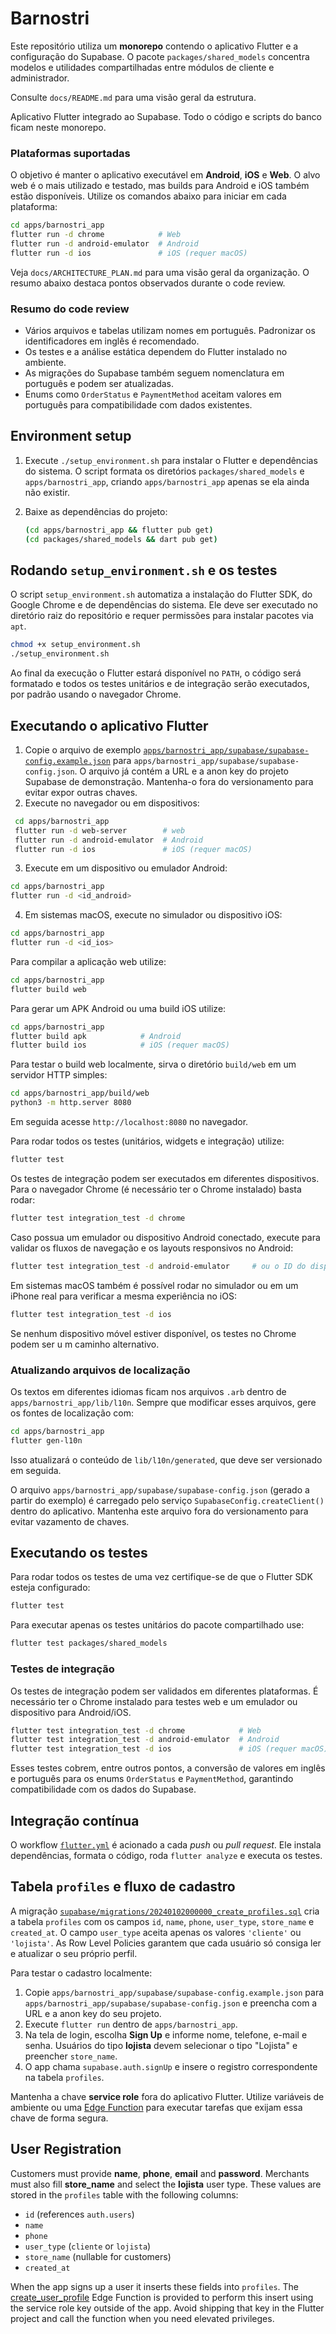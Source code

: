 # Barnostri

Este repositório utiliza um **monorepo** contendo o aplicativo Flutter e a
configuração do Supabase. O pacote `packages/shared_models` concentra modelos e
utilidades compartilhadas entre módulos de cliente e administrador.

Consulte `docs/README.md` para uma visão geral da estrutura.

Aplicativo Flutter integrado ao Supabase. Todo o código e scripts do banco ficam neste monorepo.

### Plataformas suportadas

O objetivo é manter o aplicativo executável em **Android**, **iOS** e **Web**. O alvo web é o mais utilizado e testado, mas builds para Android e iOS também estão disponíveis. Utilize os comandos abaixo para iniciar em cada plataforma:

```bash
cd apps/barnostri_app
flutter run -d chrome            # Web
flutter run -d android-emulator  # Android
flutter run -d ios               # iOS (requer macOS)
```


Veja `docs/ARCHITECTURE_PLAN.md` para uma visão geral da organização. O resumo abaixo destaca pontos observados durante o code review.

### Resumo do code review

- Vários arquivos e tabelas utilizam nomes em português. Padronizar os identificadores em inglês é recomendado.
- Os testes e a análise estática dependem do Flutter instalado no ambiente.
- As migrações do Supabase também seguem nomenclatura em português e podem ser atualizadas.
- Enums como `OrderStatus` e `PaymentMethod` aceitam valores em português para compatibilidade com dados existentes.

## Environment setup

1. Execute `./setup_environment.sh` para instalar o Flutter e dependências do sistema. O script formata os diretórios `packages/shared_models` e `apps/barnostri_app`, criando `apps/barnostri_app` apenas se ela ainda não existir.
2. Baixe as dependências do projeto:

   ```bash
   (cd apps/barnostri_app && flutter pub get)
   (cd packages/shared_models && dart pub get)
   ```

## Rodando `setup_environment.sh` e os testes

O script `setup_environment.sh` automatiza a instalação do Flutter SDK, do Google Chrome e de dependências do sistema. Ele deve ser executado no diretório raiz do repositório e requer permissões para instalar pacotes via `apt`.

```bash
chmod +x setup_environment.sh
./setup_environment.sh
```

Ao final da execução o Flutter estará disponível no `PATH`, o código será formatado e todos os testes unitários e de integração serão executados, por padrão usando o navegador Chrome.

## Executando o aplicativo Flutter

1. Copie o arquivo de exemplo [`apps/barnostri_app/supabase/supabase-config.example.json`](apps/barnostri_app/supabase/supabase-config.example.json)
   para `apps/barnostri_app/supabase/supabase-config.json`. O arquivo já contém
   a URL e a anon key do projeto Supabase de demonstração.
   Mantenha-o fora do versionamento para evitar expor outras chaves.
2. Execute no navegador ou em dispositivos:

 ```bash
  cd apps/barnostri_app
  flutter run -d web-server        # web
  flutter run -d android-emulator  # Android
  flutter run -d ios               # iOS (requer macOS)
  ```
3. Execute em um dispositivo ou emulador Android:

```bash
cd apps/barnostri_app
flutter run -d <id_android>
```
4. Em sistemas macOS, execute no simulador ou dispositivo iOS:

```bash
cd apps/barnostri_app
flutter run -d <id_ios>
```

Para compilar a aplicação web utilize:

```bash
cd apps/barnostri_app
flutter build web
```

Para gerar um APK Android ou uma build iOS utilize:

```bash
cd apps/barnostri_app
flutter build apk            # Android
flutter build ios            # iOS (requer macOS)
```

Para testar o build web localmente, sirva o diretório `build/web` em um servidor
HTTP simples:

```bash
cd apps/barnostri_app/build/web
python3 -m http.server 8080
```

Em seguida acesse `http://localhost:8080` no navegador.

Para rodar todos os testes (unitários, widgets e integração) utilize:

```bash
flutter test
```

Os testes de integração podem ser executados em diferentes dispositivos. Para o
navegador Chrome (é necessário ter o Chrome instalado) basta rodar:

```bash
flutter test integration_test -d chrome
```

Caso possua um emulador ou dispositivo Android conectado, execute para validar 
os fluxos de navegação e os layouts responsivos no Android:

```bash
flutter test integration_test -d android-emulator     # ou o ID do dispositivo
```

Em sistemas macOS também é possível rodar no simulador ou em um iPhone real 
para verificar a mesma experiência no iOS:

```bash
flutter test integration_test -d ios
```

Se nenhum dispositivo móvel estiver disponível, os testes no Chrome podem ser u
m caminho alternativo.

### Atualizando arquivos de localização

Os textos em diferentes idiomas ficam nos arquivos `.arb` dentro de
`apps/barnostri_app/lib/l10n`. Sempre que modificar esses arquivos, gere os
fontes de localização com:

```bash
cd apps/barnostri_app
flutter gen-l10n
```

Isso atualizará o conteúdo de `lib/l10n/generated`, que deve ser versionado em
seguida.

O arquivo `apps/barnostri_app/supabase/supabase-config.json` (gerado a partir do exemplo) é carregado pelo serviço `SupabaseConfig.createClient()` dentro do aplicativo.
Mantenha este arquivo fora do versionamento para evitar vazamento de chaves.

## Executando os testes

Para rodar todos os testes de uma vez certifique-se de que o Flutter SDK esteja configurado:

```bash
flutter test
```

Para executar apenas os testes unitários do pacote compartilhado use:

```bash
flutter test packages/shared_models
```

### Testes de integração

Os testes de integração podem ser validados em diferentes plataformas. É necessário ter o Chrome instalado para testes web e um emulador ou dispositivo para Android/iOS.

```bash
flutter test integration_test -d chrome            # Web
flutter test integration_test -d android-emulator  # Android
flutter test integration_test -d ios               # iOS (requer macOS)
```

Esses testes cobrem, entre outros pontos, a conversão de valores em inglês e português para os enums `OrderStatus` e `PaymentMethod`, garantindo compatibilidade com os dados do Supabase.

## Integração contínua

O workflow [`flutter.yml`](.github/workflows/flutter.yml) é acionado a cada *push* ou *pull request*. Ele instala dependências, formata o código, roda `flutter analyze` e executa os testes.

## Tabela `profiles` e fluxo de cadastro

A migração [`supabase/migrations/20240102000000_create_profiles.sql`](supabase/migrations/20240102000000_create_profiles.sql)
cria a tabela `profiles` com os campos `id`, `name`, `phone`, `user_type`,
`store_name` e `created_at`. O campo `user_type` aceita apenas os valores
`'cliente'` ou `'lojista'`. As Row Level Policies garantem que cada usuário só
consiga ler e atualizar o seu próprio perfil.

Para testar o cadastro localmente:

1. Copie `apps/barnostri_app/supabase/supabase-config.example.json` para
   `apps/barnostri_app/supabase/supabase-config.json` e preencha com a URL e a
   anon key do seu projeto.
2. Execute `flutter run` dentro de `apps/barnostri_app`.
3. Na tela de login, escolha **Sign Up** e informe nome, telefone, e-mail e
   senha. Usuários do tipo **lojista** devem selecionar o tipo "Lojista" e
   preencher `store_name`.
4. O app chama `supabase.auth.signUp` e insere o registro correspondente na
   tabela `profiles`.

Mantenha a chave **service role** fora do aplicativo Flutter. Utilize variáveis
de ambiente ou uma [Edge Function](supabase/functions/create_user_profile) para
executar tarefas que exijam essa chave de forma segura.

## User Registration

Customers must provide **name**, **phone**, **email** and **password**. Merchants
must also fill **store_name** and select the **lojista** user type. These values
are stored in the `profiles` table with the following columns:

- `id` (references `auth.users`)
- `name`
- `phone`
- `user_type` (`cliente` or `lojista`)
- `store_name` (nullable for customers)
- `created_at`

When the app signs up a user it inserts these fields into `profiles`. The
[create_user_profile](supabase/functions/create_user_profile) Edge Function is
provided to perform this insert using the service role key outside of the app.
Avoid shipping that key in the Flutter project and call the function when you
need elevated privileges.
